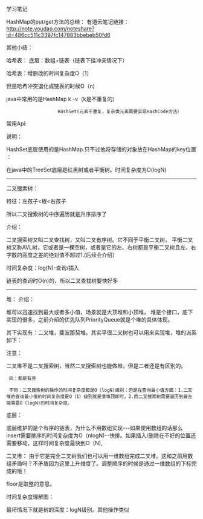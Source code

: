 学习笔记

HashMap的put/get方法的总结：
有道云笔记链接：http://note.youdao.com/noteshare?id=486cc511c3397fc147883bbebeb50fd6

其他小结：

哈希表：
底层：数组+链表（链表下挂冲突情况下）

哈希表：增删改的时间复杂度O（1）

但是哈希冲突退化成链表的时候O（n)

java中常用的是HashMap k -v（k是不重复的）

                       HashSet(元素不重复，复杂类元素需要实现HashCode方法）





常用Api:





说明：

HashSet底层使用的是HashMap.只不过他将存储的对象放在HashMap的key位置 ：



在java中的TreeSet底层是红黑树或者平衡树。时间复杂度为O(logN)


-----------------------

二叉搜索树：

特征：左孩子<根<右孩子

所以二叉搜索树的中序遍历就是升序排序了

介绍：

二叉搜索树又叫二叉查找树，又叫二叉有序树。它不同于平衡二叉树， 平衡二叉树又称AVL树，它或者是一棵空树，或者是它的左、右树都是平衡二叉树且左、右字数的高度之差的绝对值不超过1.(后续会介绍）

时间复杂度：log(N)-查询/插入

链表的查询时O(n)的，所以二叉查找树要快好多


---------------------------
堆：
介绍：

  堆可以迅速找到最大或者多小值，场景就是大顶堆和小顶堆， 堆是个接口，底下实现的很多，之前介绍的优先队列PriorityQueue就是个堆的具体体现。

其下实现有：二叉堆，斐波那契堆。其实平很二叉树也可以用来实现堆，堆的派系如下：

注意：

 二叉堆不是二叉搜索树，当然二叉搜索树也能做堆。但是二者还是有区别的。

     同：都是有序

     不同：二叉搜索树的操作的时间复杂度都是O（logN)级别；但是在查询最小值方面：1.二叉堆的查询最小值的时间复杂度是O（1）级别就是拿堆顶即可，2.而二叉搜索树需要遍历到最左端需要O（logN)的时间复杂度。



底层：

底层维护的是个有序的链表，为什么不用数组实现---如果使用数组的话那么insert需要排序的时间复杂度为O（nlogN)--快排。如果插入/删除在不好的位置还需要移动，这样时间复杂度最快到O（N),



二叉堆：
由于它是完全二叉树我们也可以用一维数组完成二叉堆。这和之前用数组矛盾吗？不矛盾因为这里上升维度了。调整顺序的时候是通过一维数组的下标完成的哦！

floor是取整的意思。



 

时间复杂度理解图：





最坏情况下就是树的深度：logN级别。其他操作类似


